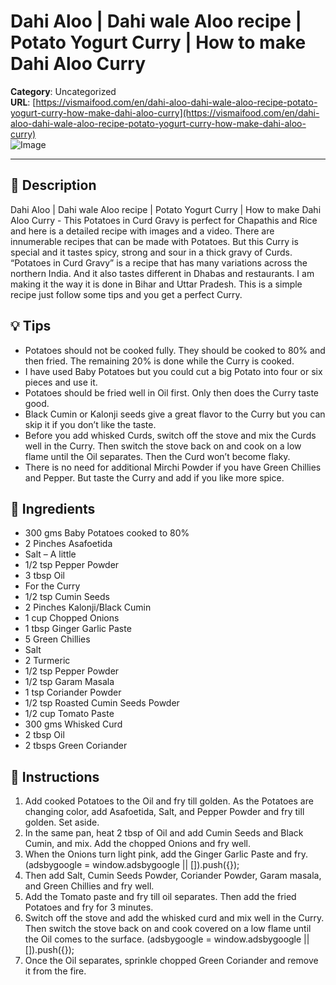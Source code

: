 # Dahi Aloo | Dahi wale Aloo recipe | Potato Yogurt Curry | How to make Dahi Aloo Curry

**Category**: Uncategorized  
**URL**: [https://vismaifood.com/en/dahi-aloo-dahi-wale-aloo-recipe-potato-yogurt-curry-how-make-dahi-aloo-curry](https://vismaifood.com/en/dahi-aloo-dahi-wale-aloo-recipe-potato-yogurt-curry-how-make-dahi-aloo-curry)  
![Image](https://vismaifood.com/storage/app/uploads/public/de3/eac/f65/thumb__1200_0_0_0_auto.jpg)

---

## 📝 Description
Dahi Aloo | Dahi wale Aloo recipe | Potato Yogurt Curry | How to make Dahi Aloo Curry - This Potatoes in Curd Gravy is perfect for Chapathis and Rice and here is a detailed recipe with images and a video. There are innumerable recipes that can be made with Potatoes. But this Curry is special and it tastes spicy, strong and sour in a thick gravy of Curds. “Potatoes in Curd Gravy” is a recipe that has many variations across the northern India. And it also tastes different in Dhabas and restaurants. I am making it the way it is done in Bihar and Uttar Pradesh. This is a simple recipe just follow some tips and you get a perfect Curry.

## 💡 Tips
- Potatoes should not be cooked fully. They should be cooked to 80% and then fried. The remaining 20% is done while the Curry is cooked.
- I have used Baby Potatoes but you could cut a big Potato into four or six pieces and use it.
- Potatoes should be fried well in Oil first. Only then does the Curry taste good.
- Black Cumin or Kalonji seeds give a great flavor to the Curry but you can skip it if you don’t like the taste.
- Before you add whisked Curds, switch off the stove and mix the Curds well in the Curry. Then switch the stove back on and cook on a low flame until the Oil separates. Then the Curd won’t become flaky.
- There is no need for additional Mirchi Powder if you have Green Chillies and Pepper. But taste the Curry and add if you like more spice.

## 🧂 Ingredients
- 300 gms Baby Potatoes cooked to 80%
- 2 Pinches Asafoetida
- Salt – A little
- 1/2 tsp Pepper Powder
- 3 tbsp Oil
- For the Curry
- 1/2 tsp Cumin Seeds
- 2 Pinches Kalonji/Black Cumin
- 1 cup Chopped Onions
- 1 tbsp Ginger Garlic Paste
- 5 Green Chillies
- Salt
- 2 Turmeric
- 1/2 tsp Pepper Powder
- 1/2 tsp Garam Masala
- 1 tsp Coriander Powder
- 1/2 tsp Roasted Cumin Seeds Powder
- 1/2 cup Tomato Paste
- 300 gms Whisked Curd
- 2 tbsp Oil
- 2 tbsps Green Coriander

## 🍳 Instructions
1. Add cooked Potatoes to the Oil and fry till golden. As the Potatoes are changing color, add Asafoetida, Salt, and Pepper Powder and fry till golden. Set aside.
2. In the same pan, heat 2 tbsp of Oil and add Cumin Seeds and Black Cumin, and mix. Add the chopped Onions and fry well.
3. When the Onions turn light pink, add the Ginger Garlic Paste and fry. (adsbygoogle = window.adsbygoogle || []).push({});
4. Then add Salt, Cumin Seeds Powder, Coriander Powder, Garam masala, and Green Chillies and fry well.
5. Add the Tomato paste and fry till oil separates. Then add the fried Potatoes and fry for 3 minutes.
6. Switch off the stove and add the whisked curd and mix well in the Curry. Then switch the stove back on and cook covered on a low flame until the Oil comes to the surface. (adsbygoogle = window.adsbygoogle || []).push({});
7. Once the Oil separates, sprinkle chopped Green Coriander and remove it from the fire.


